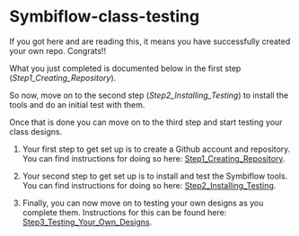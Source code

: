 # Symbiflow-class-testing
If you got here and are reading this, it means you have successfully created your own repo.  Congrats!!  

What you just completed is documented below in the first step (*Step1_Creating_Repository*).

So now, move on to the second step (*Step2_Installing_Testing*) to install the tools and do an initial test with them.

Once that is done you can move on to the third step and start testing your class designs.

1. Your first step to get set up is to create a Github account and repository.  You can find instructions for doing so here: [Step1_Creating_Repository](Setup_And_Tutorials/Step1_Creating_Repository.md).

2. Your second step to get set up is to install and test the Symbiflow tools.  You can find instructions for doing so here: [Step2_Installing_Testing](Setup_And_Tutorials/Step2_Installing_Testing.md).

3. Finally, you can now move on to testing your own designs as you complete them.  Instructions for this can be found here: [Step3_Testing_Your_Own_Designs](Setup_And_Tutorials/Step3_Testing_Your_Own_Designs.md).
